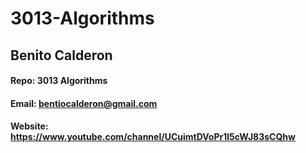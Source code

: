 # 3013-Algorithms
## Benito Calderon
#### Repo: 3013 Algorithms
#### Email: bentiocalderon@gmail.com
#### Website: https://www.youtube.com/channel/UCuimtDVoPr1l5cWJ83sCQhw
